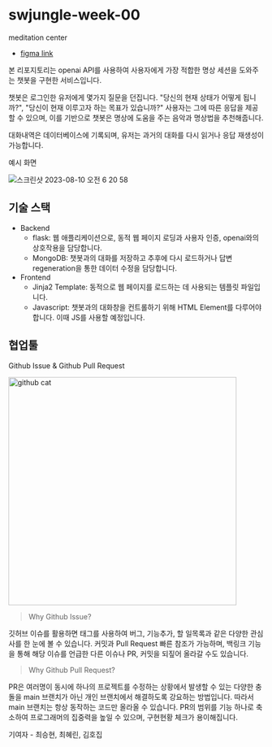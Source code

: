 # swjungle-week-00
meditation center

- [figma link](https://www.figma.com/file/eS8ZOAd7RTTPHIzGj8Pw7V/WEEK00-7%EC%A1%B0?type=design&node-id=4%3A41&mode=design&t=SBkdoUYlEglZt8VT-1)

본 리포지토리는 openai API를 사용하여 사용자에게 가장 적합한 명상 세션을 도와주는 챗봇을 구현한 서비스입니다. 

챗봇은 로그인한 유저에게 몇가지 질문을 던집니다. "당신의 현재 상태가 어떻게 됩니까?", "당신이 현재 이루고자 하는 목표가 있습니까?" 사용자는 그에 따른 응답을 제공할 수 있으며, 이를 기반으로 챗봇은 명상에 도움을 주는 음악과 명상법을 추천해줍니다.

대화내역은 데이터베이스에 기록되며, 유저는 과거의 대화를 다시 읽거나 응답 재생성이 가능합니다.

예시 화면

![스크린샷 2023-08-10 오전 6 20 58](https://github.com/ChoiWheatley/swjungle-week-00/assets/18757823/e8ea0725-3275-42e1-abe9-eb45de646a43)


## 기술 스택

- Backend
  - flask: 웹 애플리케이션으로, 동적 웹 페이지 로딩과 사용자 인증, openai와의 상호작용을 담당합니다.
  - MongoDB: 챗봇과의 대화를 저장하고 추후에 다시 로드하거나 답변 regeneration을 통한 데이터 수정을 담당합니다.
- Frontend
  - Jinja2 Template: 동적으로 웹 페이지를 로드하는 데 사용되는 템플릿 파일입니다. 
  - Javascript: 챗봇과의 대화창을 컨트롤하기 위해 HTML Element를 다루어야 합니다. 이때 JS를 사용할 예정입니다.

## 협업툴

Github Issue & Github Pull Request

<img width="449" alt="github cat" src="https://github.githubassets.com/images/modules/logos_page/GitHub-Mark.png">

> Why Github Issue?

깃허브 이슈를 활용하면 태그를 사용하여 버그, 기능추가, 할 일목록과 같은 다양한 관심사를 한 눈에 볼 수 있습니다. 커밋과 Pull Request 빠른 참조가 가능하며, 백링크 기능을 통해 해당 이슈를 언급한 다른 이슈나 PR, 커밋을 되짚어 올라갈 수도 있습니다.

> Why Github Pull Request?

PR은 여러명이 동시에 하나의 프로젝트를 수정하는 상황에서 발생할 수 있는 다양한 충돌을 main 브랜치가 아닌 개인 브랜치에서 해결하도록 강요하는 방법입니다. 따라서 main 브랜치는 항상 동작하는 코드만 올라올 수 있습니다. PR의 범위를 기능 하나로 축소하여 프로그래머의 집중력을 높일 수 있으며, 구현현황 체크가 용이해집니다.


기여자 - 최승현, 최혜린, 김호집
